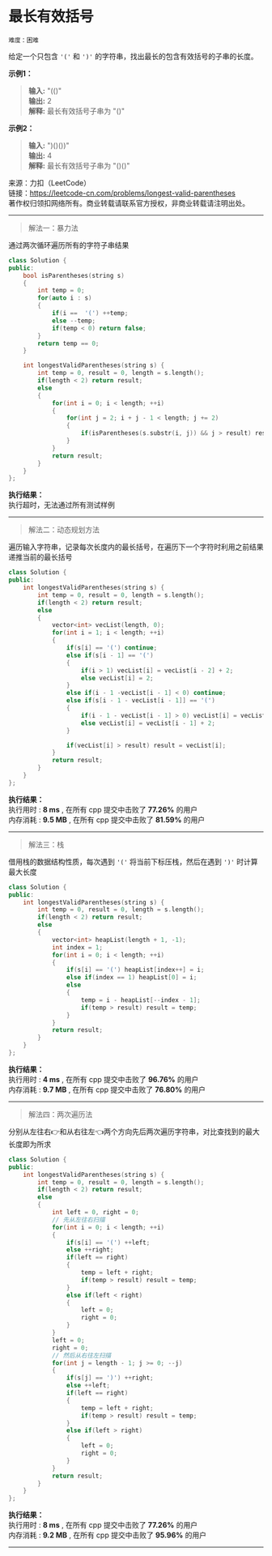 # 最长有效括号 #  
`难度：困难` 
 
给定一个只包含 `'('` 和 `')'` 的字符串，找出最长的包含有效括号的子串的长度。

**示例1：**  
>**输入:** "(()"  
>**输出:** 2  
>**解释:** 最长有效括号子串为 "()"  

**示例2：**  
>**输入:** ")()())"  
>**输出:** 4  
>**解释:** 最长有效括号子串为 "()()"  

来源：力扣（LeetCode）  
链接：https://leetcode-cn.com/problems/longest-valid-parentheses  
著作权归领扣网络所有。商业转载请联系官方授权，非商业转载请注明出处。  

---  
>解法一：暴力法  

通过两次循环遍历所有的字符子串结果  
```C++
class Solution {
public:
    bool isParentheses(string s)
    {
        int temp = 0;
        for(auto i : s)
        {
            if(i ==  '(') ++temp;
            else --temp;
            if(temp < 0) return false;
        }
        return temp == 0;
    }

    int longestValidParentheses(string s) {
        int temp = 0, result = 0, length = s.length();
        if(length < 2) return result;
        else
        {
            for(int i = 0; i < length; ++i)
            {
                for(int j = 2; i + j - 1 < length; j += 2)
                {
                    if(isParentheses(s.substr(i, j)) && j > result) result = j;
                }
            }
            return result;
        }
    }
};
```  

**执行结果：**  
执行超时，无法通过所有测试样例  

---  
>解法二：动态规划方法  

遍历输入字符串，记录每次长度内的最长括号，在遍历下一个字符时利用之前结果递推当前的最长括号
```C++
class Solution {
public:
    int longestValidParentheses(string s) {
        int temp = 0, result = 0, length = s.length();
        if(length < 2) return result;
        else
        {
            vector<int> vecList(length, 0);
            for(int i = 1; i < length; ++i)
            {
                if(s[i] == '(') continue;
                else if(s[i - 1] == '(')
                {
                    if(i > 1) vecList[i] = vecList[i - 2] + 2;
                    else vecList[i] = 2;
                }
                else if(i - 1 -vecList[i - 1] < 0) continue;
                else if(s[i - 1 - vecList[i - 1]] == '(')
                {
                    if(i - 1 - vecList[i - 1] > 0) vecList[i] = vecList[i - 2 - vecList[i - 1]] + vecList[i - 1] + 2;
                    else vecList[i] = vecList[i - 1] + 2;
                }

                if(vecList[i] > result) result = vecList[i];
            }
            return result;
        }
    }
};
```  

**执行结果：**  
执行用时 : **8 ms** , 在所有 cpp 提交中击败了 **77.26%** 的用户  
内存消耗 : **9.5 MB** , 在所有 cpp 提交中击败了 **81.59%** 的用户  

---  
>解法三：栈  

借用栈的数据结构性质，每次遇到 `'('` 将当前下标压栈，然后在遇到 `')'` 时计算最大长度  
```C++
class Solution {
public:
    int longestValidParentheses(string s) {
        int temp = 0, result = 0, length = s.length();
        if(length < 2) return result;
        else
        {
            vector<int> heapList(length + 1, -1);
            int index = 1;
            for(int i = 0; i < length; ++i)
            {
                if(s[i] == '(') heapList[index++] = i;
                else if(index == 1) heapList[0] = i;
                else
                {
                    temp = i - heapList[--index - 1];
                    if(temp > result) result = temp;
                }
            }
            return result;
        }
    }
};
```  

**执行结果：**  
执行用时 : **4 ms** , 在所有 cpp 提交中击败了 **96.76%** 的用户  
内存消耗 : **9.7 MB** , 在所有 cpp 提交中击败了 **76.80%** 的用户  

---  
>解法四：两次遍历法  

分别从左往右👉和从右往左👈两个方向先后两次遍历字符串，对比查找到的最大长度即为所求  
```C++
class Solution {
public:
    int longestValidParentheses(string s) {
        int temp = 0, result = 0, length = s.length();
        if(length < 2) return result;
        else
        {
            int left = 0, right = 0;
            // 先从左往右扫描
            for(int i = 0; i < length; ++i)
            {
                if(s[i] == '(') ++left;
                else ++right;
                if(left == right)
                {
                    temp = left + right;
                    if(temp > result) result = temp;
                }
                else if(left < right)
                {
                    left = 0;
                    right = 0;
                }
            }
            left = 0;
            right = 0;
            // 然后从右往左扫描
            for(int j = length - 1; j >= 0; --j)
            {
                if(s[j] == ')') ++right;
                else ++left;
                if(left == right)
                {
                    temp = left + right;
                    if(temp > result) result = temp;
                }
                else if(left > right)
                {
                    left = 0;
                    right = 0;
                }
            }
            return result;
        }
    }
};
```  

**执行结果：**  
执行用时 : **8 ms** , 在所有 cpp 提交中击败了 **77.26%** 的用户  
内存消耗 : **9.2 MB** , 在所有 cpp 提交中击败了 **95.96%** 的用户  

---  